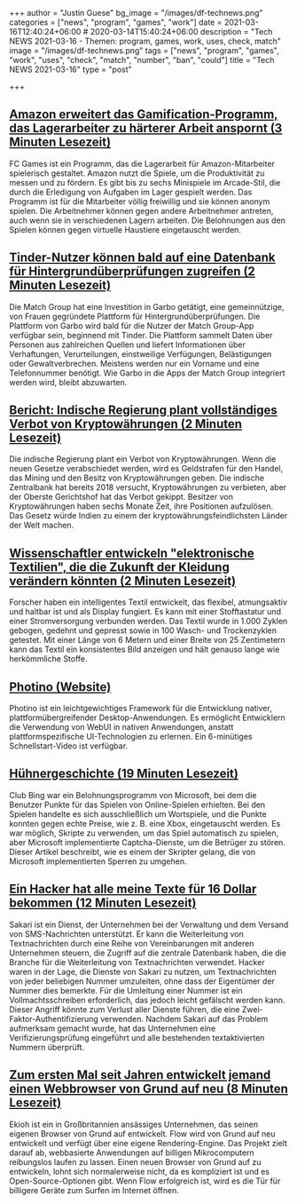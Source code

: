 +++
author = "Justin Guese"
bg_image = "/images/df-technews.png"
categories = ["news", "program", "games", "work"]
date = 2021-03-16T12:40:24+06:00 # 2020-03-14T15:40:24+06:00
description = "Tech NEWS 2021-03-16 - Themen: program, games, work, uses, check, match"
image = "/images/df-technews.png"
tags = ["news", "program", "games", "work", "uses", "check", "match", "number", "ban", "could"]
title = "Tech NEWS 2021-03-16"
type = "post"

+++

## [Amazon erweitert das Gamification-Programm, das Lagerarbeiter zu härterer Arbeit anspornt (3 Minuten Lesezeit)](https://www.theverge.com/2021/3/15/22331502/amazon-warehouse-gamification-program-expand-fc-games)

 FC Games ist ein Programm, das die Lagerarbeit für Amazon-Mitarbeiter spielerisch gestaltet. Amazon nutzt die Spiele, um die Produktivität zu messen und zu fördern. Es gibt bis zu sechs Minispiele im Arcade-Stil, die durch die Erledigung von Aufgaben im Lager gespielt werden. Das Programm ist für die Mitarbeiter völlig freiwillig und sie können anonym spielen. Die Arbeitnehmer können gegen andere Arbeitnehmer antreten, auch wenn sie in verschiedenen Lagern arbeiten. Die Belohnungen aus den Spielen können gegen virtuelle Haustiere eingetauscht werden.

## [Tinder-Nutzer können bald auf eine Datenbank für Hintergrundüberprüfungen zugreifen (2 Minuten Lesezeit)](https://www.engadget.com/tinder-match-group-garbo-background-check-data-142745236.html)

 Die Match Group hat eine Investition in Garbo getätigt, eine gemeinnützige, von Frauen gegründete Plattform für Hintergrundüberprüfungen. Die Plattform von Garbo wird bald für die Nutzer der Match Group-App verfügbar sein, beginnend mit Tinder. Die Plattform sammelt Daten über Personen aus zahlreichen Quellen und liefert Informationen über Verhaftungen, Verurteilungen, einstweilige Verfügungen, Belästigungen oder Gewaltverbrechen. Meistens werden nur ein Vorname und eine Telefonnummer benötigt. Wie Garbo in die Apps der Match Group integriert werden wird, bleibt abzuwarten.

## [Bericht: Indische Regierung plant vollständiges Verbot von Kryptowährungen (2 Minuten Lesezeit)](https://arstechnica.com/tech-policy/2021/03/report-indian-government-is-planning-outright-ban-on-cryptocurrency/)

 Die indische Regierung plant ein Verbot von Kryptowährungen. Wenn die neuen Gesetze verabschiedet werden, wird es Geldstrafen für den Handel, das Mining und den Besitz von Kryptowährungen geben. Die indische Zentralbank hat bereits 2018 versucht, Kryptowährungen zu verbieten, aber der Oberste Gerichtshof hat das Verbot gekippt. Besitzer von Kryptowährungen haben sechs Monate Zeit, ihre Positionen aufzulösen. Das Gesetz würde Indien zu einem der kryptowährungsfeindlichsten Länder der Welt machen.

## [Wissenschaftler entwickeln "elektronische Textilien", die die Zukunft der Kleidung verändern könnten (2 Minuten Lesezeit)](https://www.independent.co.uk/life-style/gadgets-and-tech/smart-electronic-textiles-clothes-b1815276.html)

 Forscher haben ein intelligentes Textil entwickelt, das flexibel, atmungsaktiv und haltbar ist und als Display fungiert. Es kann mit einer Stofftastatur und einer Stromversorgung verbunden werden. Das Textil wurde in 1.000 Zyklen gebogen, gedehnt und gepresst sowie in 100 Wasch- und Trockenzyklen getestet. Mit einer Länge von 6 Metern und einer Breite von 25 Zentimetern kann das Textil ein konsistentes Bild anzeigen und hält genauso lange wie herkömmliche Stoffe.

## [Photino (Website)](https://www.tryphotino.io/)

 Photino ist ein leichtgewichtiges Framework für die Entwicklung nativer, plattformübergreifender Desktop-Anwendungen. Es ermöglicht Entwicklern die Verwendung von WebUI in nativen Anwendungen, anstatt plattformspezifische UI-Technologien zu erlernen. Ein 6-minütiges Schnellstart-Video ist verfügbar.

## [Hühnergeschichte (19 Minuten Lesezeit)](https://github.com/eyal0/Chicken-story/blob/main/README.md)

 Club Bing war ein Belohnungsprogramm von Microsoft, bei dem die Benutzer Punkte für das Spielen von Online-Spielen erhielten. Bei den Spielen handelte es sich ausschließlich um Wortspiele, und die Punkte konnten gegen echte Preise, wie z. B. eine Xbox, eingetauscht werden. Es war möglich, Skripte zu verwenden, um das Spiel automatisch zu spielen, aber Microsoft implementierte Captcha-Dienste, um die Betrüger zu stören. Dieser Artikel beschreibt, wie es einem der Skripter gelang, die von Microsoft implementierten Sperren zu umgehen.

## [Ein Hacker hat alle meine Texte für 16 Dollar bekommen (12 Minuten Lesezeit)](https://www.vice.com/en/article/y3g8wb/hacker-got-my-texts-16-dollars-sakari-netnumber)

 Sakari ist ein Dienst, der Unternehmen bei der Verwaltung und dem Versand von SMS-Nachrichten unterstützt. Er kann die Weiterleitung von Textnachrichten durch eine Reihe von Vereinbarungen mit anderen Unternehmen steuern, die Zugriff auf die zentrale Datenbank haben, die die Branche für die Weiterleitung von Textnachrichten verwendet. Hacker waren in der Lage, die Dienste von Sakari zu nutzen, um Textnachrichten von jeder beliebigen Nummer umzuleiten, ohne dass der Eigentümer der Nummer dies bemerkte. Für die Umleitung einer Nummer ist ein Vollmachtsschreiben erforderlich, das jedoch leicht gefälscht werden kann. Dieser Angriff könnte zum Verlust aller Dienste führen, die eine Zwei-Faktor-Authentifizierung verwenden. Nachdem Sakari auf das Problem aufmerksam gemacht wurde, hat das Unternehmen eine Verifizierungsprüfung eingeführt und alle bestehenden textaktivierten Nummern überprüft.

## [Zum ersten Mal seit Jahren entwickelt jemand einen Webbrowser von Grund auf neu (8 Minuten Lesezeit)](https://www.fastcompany.com/90611677/flow-ekioh-web-browser-new-engine)

 Ekioh ist ein in Großbritannien ansässiges Unternehmen, das seinen eigenen Browser von Grund auf entwickelt. Flow wird von Grund auf neu entwickelt und verfügt über eine eigene Rendering-Engine. Das Projekt zielt darauf ab, webbasierte Anwendungen auf billigen Mikrocomputern reibungslos laufen zu lassen. Einen neuen Browser von Grund auf zu entwickeln, lohnt sich normalerweise nicht, da es kompliziert ist und es Open-Source-Optionen gibt. Wenn Flow erfolgreich ist, wird es die Tür für billigere Geräte zum Surfen im Internet öffnen.

